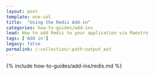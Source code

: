 ```yaml
---
layout: post
template: one-col
title:  "Using the Redis Add-in"
categories: how-to-guides/add-ins
lead: How to add Redis to your application via Maestro
tags: ['Add in']
legacy: false
permalink: /:collection/:path:output_ext
---
```



{% include how-to-guides/add-ins/redis.md %}